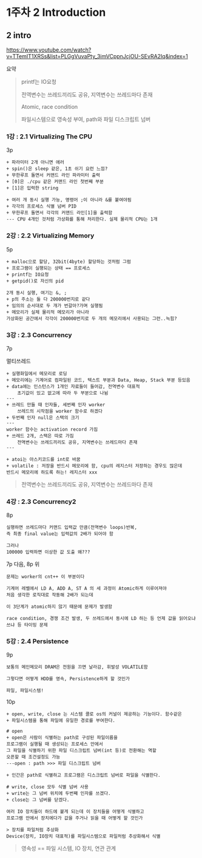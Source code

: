 # 1주차 2 Introduction

## 2 intro

https://www.youtube.com/watch?v=TTemIT1XRSs&list=PLGgVuvaPty_3imVCppnJcjOU-SEvRA2Iq&index=1

요약

> printf는 IO요청
>
> 전역변수는 쓰레드끼리도 공유, 지역변수는 쓰레드마다 존재
>
> Atomic, race condition
>
> 파일시스템으로 영속성 부여, path와 파일 디스크립트 넘버

### 1강 : 2.1  Virtualizing The CPU

3p

```
+ 파라미터 2개 아니면 에러
+ spin()은 sleep 같은, 1초 쉬기 요런 느낌?
+ 무한루프 돌면서 커맨드 라인 파라미터 출력
+ [0]은 ./cpu 같은 커맨드 라인 첫번째 부분
+ [1]은 입력한 string
```

```
+ 여러 개 동시 실행 가능, 명령어 ;이 아니라 &를 붙여야됨
+ 각각의 프로세스 식별 넘버 PID
+ 무한루프 돌면서 각각의 커맨드 라인[1]을 출력함
--- CPU 4개인 것처럼 가상화를 통해 처리한다. 실제 물리적 CPU는 1개
```

### 2강 : 2.2 Virtualizing Memory

5p

```
+ malloc으로 할당, 32bit(4byte) 할당하는 것처럼 그럼
+ 프로그램이 실행되는 상태 == 프로세스
+ printf는 IO요청
+ getpid()로 자신의 pid
```

```
2개 동시 실행, 여기는 &, ;
+ p의 주소는 둘 다 200000번지로 같다
+ 임의의 순서대로 두 개가 번갈아?가며 실행됨
+ 메모리가 실제 물리적 메모리가 아니라 
가상화된 공간에서 각각이 200000번지로 두 개의 메모리에서 사용되는 그런..늑힘?
```



### 3강 : 2.3 Concurrency

7p

멀티쓰레드

```
+ 실행화일에서 메모리로 로딩
+ 메모리에는 기계어로 컴파일된 코드, 텍스트 부분과 Data, Heap, Stack 부분 등있음
+ data에는 인스턴스가 1개인 자료들이 들어감, 전역변수 대표적
	초기값이 있고 없고에 따라 두 부분으로 나뉨
---
+ 쓰레드 만들 때 인자들, 세번째 인자 worker
	쓰레드의 시작점을 worker 함수로 하겠다
+ 두번째 인자 null은 스택의 크기
---
worker 함수는 activation record 가짐
+ 쓰레드 2개, 스택은 따로 가짐
	전역변수는 쓰레드끼리도 공유, 지역변수는 쓰레드마다 존재
---

+ atoi는 아스키코드를 int로 바꿈
+ volatile : 저장을 반드시 메모리에 함, cpu의 레지스터 저장하는 경우도 많은데 
반드시 메모리에 하도록 하는! 레지스터 xxx
```

> 전역변수는 쓰레드끼리도 공유, 지역변수는 쓰레드마다 존재

### 4강 : 2.3 Concurrency2 

8p

```
실행하면 쓰레드마다 커맨드 입력값 만큼(전역변수 loops)반복,
즉 최종 final value는 입력값의 2배가 되어야 함

그러나
100000 입력하면 이상한 값 도출 왜???
```

7p 다음, 8p 위

```
문제는 worker의 cnt++ 이 부분이다

기계어 레벨에서 LD A, ADD A, ST A 의 세 과정이 Atomic하게 이루어져야
처음 생각한 로직대로 작동해 2배가 되는데

이 3단계가 atomic하지 않기 때문에 문제가 발생함

race condition, 경쟁 조건 발생, 두 쓰레드에서 동시에 LD 하는 등 언제 값을 읽어오냐 쓰냐 등 타이밍 문제
```



### 5강 : 2.4 Persistence

9p

```
보통의 메인메모리 DRAM은 전원을 끄면 날라감, 휘발성 VOLATILE함

그렇다면 어떻게 HDD를 영속, Persistence하게 할 것인가

파일, 파일시스템!
```

10p

```
+ open, write, close 는 시스템 콜로 os의 커널이 제공하는 기능이다. 함수같은
+ 파일시스템을 통해 파일에 유일한 경로를 부여한다.

# open
+ open은 사람이 식별하는 path로 구성된 파일이름을 
프로그램이 실행될 때 생성되는 프로세스 안에서
그 파일을 식별하기 위한 파일 디스크립트 넘버(int 등)로 전환해는 역할
오픈할 때 조건설정도 가능
---open : path >>> 파일 디스크립트 넘버

+ 인간은 path로 식별하고 프로그램은 디스크립트 넘버로 파일을 식별한다.

# write, close 모두 식별 넘버 사용
+ write는 그 넘버 위치에 두번째 인자를 쓰겠다.
+ close는 그 넘버를 닫겠다.
```

```
여러 IO 장치들이 하드에 붙게 되는데 이 장치들을 어떻게 식별하고
프로그램 안에서 장치에다가 값을 주거나 읽을 때 어떻게 할 것인가

> 장치를 파일처럼 추상화
Device(장치, IO장치 대표적)를 파일시스템으로 파일처럼 추상화해서 식별 
```

> 영속성 == 파일 시스템, IO 장치, 연관 관계

